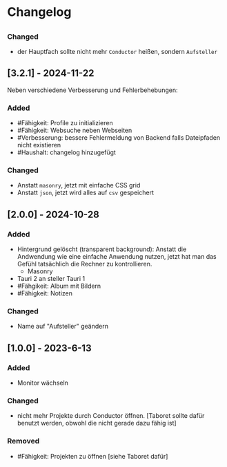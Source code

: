 # Changelog

##

### Changed

- der Hauptfach sollte nicht mehr `Conductor` heißen, sondern `Aufsteller`

## [3.2.1] - 2024-11-22

Neben verschiedene Verbesserung und Fehlerbehebungen:

### Added

- #Fähigkeit: Profile zu initializieren
- #Fähigkeit: Websuche neben Webseiten
- #Verbesserung: bessere Fehlermeldung von Backend falls Dateipfaden nicht existieren
- #Haushalt: changelog hinzugefügt

### Changed

- Anstatt `masonry`, jetzt mit einfache CSS grid
- Anstatt `json`, jetzt wird alles auf `csv` gespeichert

## [2.0.0] - 2024-10-28

### Added

- Hintergrund gelöscht (transparent background): Anstatt die Andwendung wie eine einfache Anwendung nutzen, jetzt hat man das Gefühl tatsächlich die Rechner zu kontrollieren.
	- Masonry
- Tauri 2 an steller Tauri 1
- #Fähgikeit: Album mit Bildern
- #Fähigkeit: Notizen

### Changed

- Name auf "Aufsteller" geändern

## [1.0.0] - 2023-6-13

### Added

- Monitor wächseln

### Changed

- nicht mehr Projekte durch Conductor öffnen. [Taboret sollte dafür benutzt werden, obwohl die nicht gerade dazu fähig ist]

### Removed

- #Fähigkeit: Projekten zu öffnen [siehe Taboret dafür]
